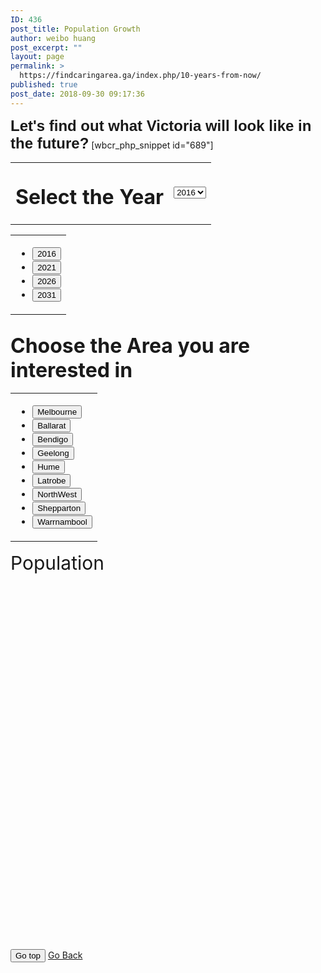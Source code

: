 ```yaml
---
ID: 436
post_title: Population Growth
author: weibo huang
post_excerpt: ""
layout: page
permalink: >
  https://findcaringarea.ga/index.php/10-years-from-now/
published: true
post_date: 2018-09-30 09:17:36
---
```

<strong><span style="font-family: helvetica, arial, sans-serif; font-size: 18pt;">Let's find out what Victoria will look like in the future?</span></strong>
[wbcr_php_snippet id="689"]

<script src="https://maps.googleapis.com/maps/api/js?key=AIzaSyB8ezYx7QnuyzmUeBPAoYlSLFYcYm9pAC8&libraries=places&callback=initMap" 
          type="text/javascript"></script>


<script>
 var locations = [
["Melbourne", -37.8150, 144.946014, 0],
["Ballarat",-37.5662, 143.8496, 1],
["Bendigo", -36.757786, 144.278702, 2],
["Geelong", -38.14711, 144.36069, 3],
["Hume", -37.5780, 144.7357, 4],
["Latrobe", -37.69686, 144.053177, 6],
["North-West", -34.206841, 142.136490, 7],
["Shepparton", -36.3805, 145.3987, 8], 
["Warrnambool",-38.38176, 142.48799, 9]];
var map = new google.maps.Map(document.getElementById('map'), 
							  {zoom: 7,
							   center: new google.maps.LatLng(-37.8150, 144.946014)});
var infowindow = new google.maps.InfoWindow();
var marker, i;
for (i = 0; i < locations.length; i++) {  
	marker = new google.maps.Marker({
		position: new google.maps.LatLng(locations[i][1], locations[i][2]),
        map: map
	  });
          google.maps.event.addListener(marker, 'click', (function(marker, i) {
        return function() {
          infowindow.setContent(locations[i][0]);
          infowindow.open(map, marker);
        }
		  })(marker, i));}
</script>
<table><tr><td>
<h2><span style="font-size: 24pt;" text-align="center;">Select the Year</span></h2></td><td>
<div id="firstchoose" class="custom-select">
  <select>
    <option value="1">2016</option>
    <option value="2">2021</option>
    <option value="3">2026</option>
    <option value="4">2031</option>
  </select>
</div>
</td></tr></table>
<table>
<tbody>
<tr>
<td>
<ul id="menu">
 	<li><button id="year2" class="butto1" onclick=getvalue1(this) value="2016">2016</button></li>
 	<li><button id="year3" class="butto1" onclick=getvalue1(this) value="2021">2021</button></li>
 	<li><button id="year4" class="butto1" onclick=getvalue1(this) value="2026">2026</button></li>
 	<li><button id="year5" class="butto1" onclick=getvalue1(this) value="2031">2031</button></li>
</ul>
</td>
</tr>
</tbody>
</table>


<h2><span style="font-size: 24pt;">Choose the Area you are interested in</span></h2>
<table>
<tbody>
<tr>
<td>
<ul id="menu">
 	<li><button id="btn1" class="butto1" onclick=getvalue(this) value="Melbourne">Melbourne</button></li>
 	<li><button id="btn2" class="butto1" onclick=getvalue(this) value="Ballarat">Ballarat</button></li>
 	<li><button id="btn3" class="butto1" onclick=getvalue(this) value="Bendigo">Bendigo</button></li>
 	<li><button id="btn4" class="butto1" onclick=getvalue(this) value="Geelong">Geelong</button></li>
 	<li><button id="btn5" class="butto1" onclick=getvalue(this) value="Hume">Hume</button></li>
 	<li><button id="btn6" class="butto1" onclick=getvalue(this) value="Latrobe">Latrobe</button></li>
 	<li><button id="btn7" class="butto1" onclick=getvalue(this) value="North-West">NorthWest</button></li>
 	<li><button id="btn8" class="butto1" onclick=getvalue(this) value="Shepparton">Shepparton</button></li>
 	<li><button id="btn9" class="butto1" onclick=getvalue(this) value="Warrnambool">Warrnambool</button></li>
</ul>
</td>
</tr>
</tbody>
</table>

<div id="hidenone", style="display:none";>
<h2><span style="font-size: 24pt;">Select the age group</span></h2>
<table>
<tbody>
<tr>
<td>
<ul id="menu">
 	<li><button id="Age1" class="button3" onclick=getvalue2(this) value="65-69">65-69</button></li>
 	<li><button id="Age2" class="button3" onclick=getvalue2(this) value="70-74">70-74</button></li>
 	<li><button id="Age3" class="button3" onclick=getvalue2(this) value="75-79">75-79</button></li>
</ul>
</td>
</tr>
</tbody>
</table>
</div>

<div id="title" style="font-size:30px;">Population</div>
<div id="map"  style="width: 100%; height: 600px;"></div>

<input type="button" id="gotop" onclick="gototop()" value="Go top" />
<a href="https://findcaringarea.ga/index.php/function/" id="goback">Go Back</a>